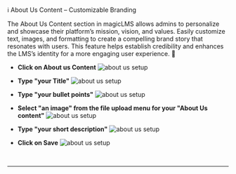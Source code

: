 
ℹ️ About Us Content – Customizable Branding

The About Us Content section in magicLMS allows admins to personalize and showcase their platform’s mission, vision, and values. Easily customize text, images, and formatting to create a compelling brand story that resonates with users. This feature helps establish credibility and enhances the LMS’s identity for a more engaging user experience. 🌟

- **Click on About us Content**
![about us setup](https://cdn.imjol.com/MagicLMS/Docs/about%20us%20content/Step1.png)


- **Type "your Title"**
![about us setup](https://cdn.imjol.com/MagicLMS/Docs/about%20us%20content/Step2.png)


- **Type "your bullet points"**
![about us setup](https://cdn.imjol.com/MagicLMS/Docs/about%20us%20content/Step3.png)


- **Select "an image" from the file upload menu for your "About Us content"**
![about us setup](https://cdn.imjol.com/MagicLMS/Docs/about%20us%20content/Step4.png)


- **Type "your short description"**
![about us setup](https://cdn.imjol.com/MagicLMS/Docs/about%20us%20content/Step5.png)


- **Click on Save**
![about us setup](https://cdn.imjol.com/MagicLMS/Docs/about%20us%20content/Step6.png)

<br/>

***
